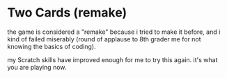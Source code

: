 # Two Cards (remake)
the game is considered a "remake" because i tried to make it before, and i kind of failed miserably (round of applause to 8th grader me for not knowing the basics of coding).

my Scratch skills have improved enough for me to try this again. it's what you are playing now.
